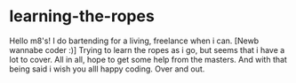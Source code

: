 # learning-the-ropes

Hello m8's!
I do bartending for a living, freelance when i can. [Newb wannabe coder :)]
Trying to learn the ropes as i go, but seems that i have a lot to cover.
All in all, hope to get some help from the masters.
And with that being said i wish you alll happy coding.
Over and out.

